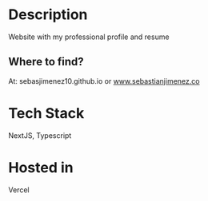 # Description

Website with my professional profile and resume

## Where to find?

At: sebasjimenez10.github.io or www.sebastianjimenez.co

# Tech Stack

NextJS, Typescript

# Hosted in

Vercel
